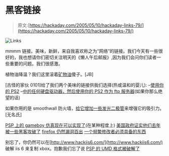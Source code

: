 # 黑客链接

> 原文:[https://hackaday.com/2005/05/10/hackaday-links-79/](https://hackaday.com/2005/05/10/hackaday-links-79/)

![Links](../Images/5be60d7f71267e9113592adcf1e5eaba.png)

mmmm 链接。美味，新鲜，来自我喜欢称之为“网络”的链接。我们今天有一些很好的，我也想请你们密切关注明天的《懒人午后邮报》,因为我们会问你们读者一些重要的问题。我们很感激。

植物油降温？我们这里滚着[矿物油](http://ingallian.design.uqam.ca/gestatio/IMAGES/WBG-Ordinarium/index.html)傻子。[JB]

[古怪的家伙 0101]给了我们两个美味的链接供我们选择(热或温和的婴儿):
–[使用你的 PS2](http://www.exploitstation.com/index.php?page=elfs)
–[中的任何硬盘驱动器，然后使用你的 PS2 作为 ftp 服务器](http://users.tpg.com.au/adslgvfk/ExecFTP.html)(如果你那么绝望的话)

如果你用的是 smoothwall 防火墙，[给它增加一些发光二极管](http://martybugs.net/smoothwall/leds.cgi)来增强它的吸引力。[无名氏]

[PSP 上的 gameboy 仿真现在可以实现了](http://www.hellogamer.com/2005/05/10/gameboy-emulator-released-for-psp/)(在某种程度上)
[美国政府证实他们去年被一些黑客攻破了](http://www.cnn.com/2005/TECH/05/10/govt.computer.hacker/index.html)
[firefox 仍然漏洞百出](http://australianit.news.com.au/articles/0,7204,15238847%5E15306%5E%5Enbv%5E,00.html)
[一个频繁修改者必须具备的东西](http://www.ikea.com/webapp/wcs/stores/servlet/ProductDisplay?catalogId=10101&storeId=12&productId=20957&langId=-1&parentCats=10110*10258*10261)

别忘了，你仍然可以在[http://www.hackiis6.com/](http://www.hackiis6.com/)
破解 iis 6 来复制 xbox。抱歉我们忘了说 [PSP 的 UMD 格式被破解了](http://www.engadget.com/entry/1234000713042341/)